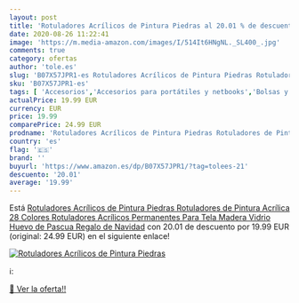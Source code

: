 ```yaml
---
layout: post
title: 'Rotuladores Acrílicos de Pintura Piedras al 20.01 % de descuento'
date: 2020-08-26 11:22:41
image: 'https://m.media-amazon.com/images/I/514It6HNgNL._SL400_.jpg'
comments: true
category: ofertas
author: 'tole.es'
slug: 'B07X57JPR1-es Rotuladores Acrílicos de Pintura Piedras Rotuladores de...'
sku: 'B07X57JPR1-es'
tags: [ 'Accesorios','Accesorios para portátiles y netbooks','Bolsas y fundas para portátiles y netbooks','Informática','Mochilas para portátiles y netbooks','rotuladores', ]
actualPrice: 19.99 EUR
currency: EUR
price: 19.99
comparePrice: 24.99 EUR
prodname: 'Rotuladores Acrílicos de Pintura Piedras Rotuladores de Pintura Acrílica 28 Colores Rotuladores Acrílicos Permanentes Para Tela  Madera  Vidrio  Huevo de Pascua  Regalo de Navidad'
country: 'es'
flag: '🇪🇸'
brand: ''
buyurl: 'https://www.amazon.es/dp/B07X57JPR1/?tag=tolees-21'
descuento: '20.01'
average: '19.99'
---
```


Está [Rotuladores Acrílicos de Pintura Piedras Rotuladores de Pintura Acrílica 28 Colores Rotuladores Acrílicos Permanentes Para Tela  Madera  Vidrio  Huevo de Pascua  Regalo de Navidad](https://www.amazon.es/dp/B07X57JPR1/?tag=tolees-21) con 20.01 de descuento por 19.99 EUR (original: 24.99 EUR) en el siguiente enlace!

[![Rotuladores Acrílicos de Pintura Piedras](https://m.media-amazon.com/images/I/514It6HNgNL._SL400_.jpg)](https://www.amazon.es/dp/B07X57JPR1/?tag=tolees-21)

ℹ️:


[🛒 Ver la oferta!!](https://www.amazon.es/dp/B07X57JPR1/?tag=tolees-21)
